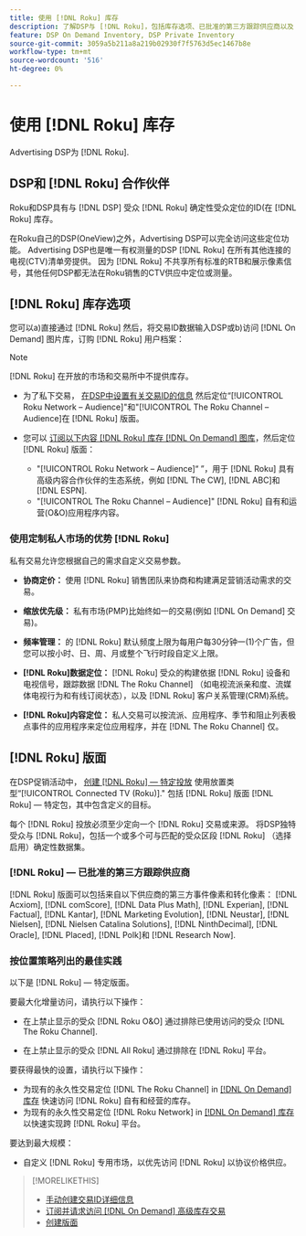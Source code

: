 ```yaml
---
title: 使用 [!DNL Roku] 库存
description: 了解DSP与 [!DNL Roku]，包括库存选项、已批准的第三方跟踪供应商以及 [!DNL Roku] — 特定版面。
feature: DSP On Demand Inventory, DSP Private Inventory
source-git-commit: 3059a5b211a8a219b02930f7f5763d5ec1467b8e
workflow-type: tm+mt
source-wordcount: '516'
ht-degree: 0%

---
```


# 使用 [!DNL Roku] 库存

Advertising DSP为 [!DNL Roku].

## DSP和 [!DNL Roku] 合作伙伴

Roku和DSP具有与 [!DNL DSP] 受众 [!DNL Roku] 确定性受众定位的ID(在 [!DNL Roku] 库存。

在Roku自己的DSP(OneView)之外，Advertising DSP可以完全访问这些定位功能。 Advertising DSP也是唯一有权测量的DSP [!DNL Roku] 在所有其他连接的电视(CTV)清单旁提供。 因为 [!DNL Roku] 不共享所有标准的RTB和展示像素信号，其他任何DSP都无法在Roku销售的CTV供应中定位或测量。

## [!DNL Roku] 库存选项

您可以a)直接通过 [!DNL Roku] 然后，将交易ID数据输入DSP或b)访问 [!DNL On Demand] 图片库，订购 [!DNL Roku] 用户档案：

>[!NOTE]
>
>[!DNL Roku] 在开放的市场和交易所中不提供库存。

* 为了私下交易， [在DSP中设置有关交易ID的信息](/help/dsp/inventory/deal-id-create.md) 然后定位“[!UICONTROL Roku Network – Audience]&quot;和&quot;[!UICONTROL The Roku Channel – Audience]在 [!DNL Roku] 版面。<!-- Or do you target the deal ID?? I see those strings for Roku On Demand inventory. Clarify if all Roku private deals will show up as one or the other of these in Roku Private inventory in Roku placement settings. -->

* 您可以 [订阅以下内容 [!DNL Roku] 库存 [!DNL On Demand] 图库](/help/dsp/inventory/on-demand-inventory-subscribe.md)，然后定位 [!DNL Roku] 版面：

   * &quot;[!UICONTROL Roku Network – Audience]“ ”，用于 [!DNL Roku] 具有高级内容合作伙伴的生态系统，例如 [!DNL The CW], [!DNL ABC]和 [!DNL ESPN].
   * &quot;[!UICONTROL The Roku Channel – Audience]&quot; [!DNL Roku] 自有和运营(O&amp;O)应用程序内容。

### 使用定制私人市场的优势 [!DNL Roku]

私有交易允许您根据自己的需求自定义交易参数。

* **协商定价：** 使用 [!DNL Roku] 销售团队来协商和构建满足营销活动需求的交易。

* **缩放优先级：** 私有市场(PMP)比始终如一的交易(例如 [!DNL On Demand] 交易)。

* **频率管理：** 的 [!DNL Roku] 默认频度上限为每用户每30分钟一(1)个广告，但您可以按小时、日、周、月或整个飞行时段自定义上限。<!-- Within the DSP placement settings? NO - you negotiate this with Roku, but Christine to confirm with Amanda whether you should be able to edit this in placement. -->

* **[!DNL Roku]数据定位：** [!DNL Roku] 受众的构建依据 [!DNL Roku] 设备和电视信号，跟踪数据 [!DNL The Roku Channel] （如电视流派亲和度、流媒体电视行为和有线订阅状态），以及 [!DNL Roku] 客户关系管理(CRM)系统。

* **[!DNL Roku]内容定位：** 私人交易可以按流派、应用程序、季节和阻止列表极点事件的应用程序来定位应用程序，并在 [!DNL The Roku Channel] 仅。

## [!DNL Roku] 版面

在DSP促销活动中， [创建 [!DNL Roku] — 特定投放](/help/dsp/campaign-management/placements/placement-create.md) 使用放置类型“[!UICONTROL Connected TV (Roku)].&quot; 包括 [!DNL Roku] 版面 [!DNL Roku] — 特定包，其中包含定义的目标。

每个 [!DNL Roku] 投放必须至少定向一个 [!DNL Roku] 交易或来源。 将DSP独特受众与 [!DNL Roku]，包括一个或多个可与匹配的受众区段 [!DNL Roku] （选择启用）确定性数据集。

### [!DNL Roku] — 已批准的第三方跟踪供应商

[!DNL Roku] 版面可以包括来自以下供应商的第三方事件像素和转化像素：  [!DNL Acxiom], [!DNL comScore], [!DNL Data Plus Math], [!DNL Experian], [!DNL Factual], [!DNL Kantar], [!DNL Marketing Evolution], [!DNL Neustar], [!DNL Nielsen], [!DNL Nielsen Catalina Solutions], [!DNL NinthDecimal], [!DNL Oracle], [!DNL Placed], [!DNL Polk]和 [!DNL Research Now].

### 按位置策略列出的最佳实践

以下是 [!DNL Roku] — 特定版面。

要最大化增量访问，请执行以下操作：

* 在上禁止显示的受众 [!DNL Roku O&O] 通过排除已使用访问的受众 [!DNL The Roku Channel].

* 在上禁止显示的受众 [!DNL All Roku] 通过排除在 [!DNL Roku] 平台。

要获得最快的设置，请执行以下操作：

* 为现有的永久性交易定位 [!DNL The Roku Channel] in [[!DNL On Demand] 库存](/help/dsp/inventory/on-demand-inventory-subscribe.md) 快速访问 [!DNL Roku] 自有和经营的库存。
* 为现有的永久性交易定位 [!DNL Roku Network] in [[!DNL On Demand] 库存](/help/dsp/inventory/on-demand-inventory-subscribe.md) 以快速实现跨 [!DNL Roku] 平台。

要达到最大规模：

* 自定义 [!DNL Roku] 专用市场，以优先访问 [!DNL Roku] 以协议价格供应。

>[!MORELIKETHIS]
>
>* [手动创建交易ID详细信息](/help/dsp/inventory/deal-id-create.md)
> * [订阅并请求访问 [!DNL On Demand] 高级库存交易](/help/dsp/inventory/on-demand-inventory-subscribe.md)
>* [创建版面](/help/dsp/campaign-management/placements/placement-create.md)

